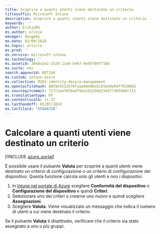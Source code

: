 ```yaml
---
title: Scoprire a quanti utenti viene destinato un criterio
titlesuffix: Microsoft Intune
description: Scoprire a quanti utenti viene destinato un criterio
keywords: ''
author: ErikjeMS
ms.author: erikje
manager: dougeby
ms.date: 03/09/2018
ms.topic: article
ms.prod: ''
ms.service: microsoft-intune
ms.technology: ''
ms.assetid: 38e8a2e2-2329-11e8-b467-0ed5f89f718b
ms.suite: ems
search.appverid: MET150
ms.custom: intune-azure
ms.collection: M365-identity-device-management
ms.openlocfilehash: b059d3512576faaa6049bd2c91be9e94ff919058
ms.sourcegitcommit: 727c3ae7659ad79ea162250d234d7730f840c731
ms.translationtype: HT
ms.contentlocale: it-IT
ms.lasthandoff: 02/07/2019
ms.locfileid: "55844310"
---
```

# <a name="evaluate-how-many-users-are-targeted-by-a-policy"></a>Calcolare a quanti utenti viene destinato un criterio
[!INCLUDE [azure_portal](./includes/azure_portal.md)]

È possibile usare il pulsante **Valuta** per scoprire a quanti utenti viene destinato un criterio di configurazione o un criterio di configurazione del dispositivo. Questa funzione calcola solo gli utenti e non i dispositivi.

1.  In [Intune nel portale di Azure](https://aka.ms/intuneportal) scegliere **Conformità del dispositivo** o **Configurazione del dispositivo** e quindi **Criteri**.
2.  Selezionare uno dei criteri o crearne uno nuovo e quindi scegliere **Assegnazioni**.
3.  Scegliere **Valuta**. Viene visualizzato un messaggio che indica il numero di utenti a cui viene destinato il criterio.

Se il pulsante **Valuta** è disattivato, verificare che il criterio sia stato assegnato a uno o più gruppi.

